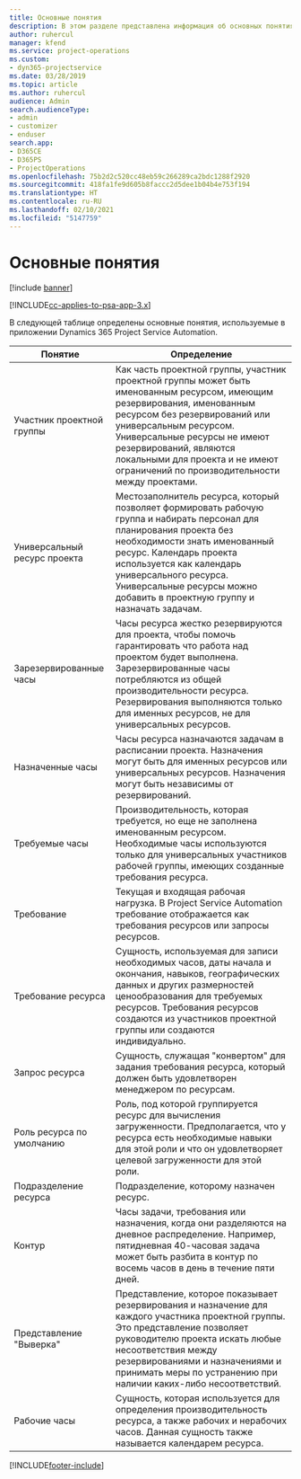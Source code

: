 ```yaml
---
title: Основные понятия
description: В этом разделе представлена информация об основных понятиях для управления ресурсами в Project Service Automation.
author: ruhercul
manager: kfend
ms.service: project-operations
ms.custom:
- dyn365-projectservice
ms.date: 03/28/2019
ms.topic: article
ms.author: ruhercul
audience: Admin
search.audienceType:
- admin
- customizer
- enduser
search.app:
- D365CE
- D365PS
- ProjectOperations
ms.openlocfilehash: 75b2d2c520cc48eb59c266289ca2bdc1288f2920
ms.sourcegitcommit: 418fa1fe9d605b8faccc2d5dee1b04b4e753f194
ms.translationtype: HT
ms.contentlocale: ru-RU
ms.lasthandoff: 02/10/2021
ms.locfileid: "5147759"
---
```

# <a name="key-concepts"></a>Основные понятия

[!include [banner](../includes/psa-now-project-operations.md)]

[!INCLUDE[cc-applies-to-psa-app-3.x](../includes/cc-applies-to-psa-app-3x.md)]

В следующей таблице определены основные понятия, используемые в приложении Dynamics 365 Project Service Automation.

| Понятие                    | Определение |
|----------------------------|------------|
| Участник проектной группы        | Как часть проектной группы, участник проектной группы может быть именованным ресурсом, имеющим резервирования, именованным ресурсом без резервирований или универсальным ресурсом. Универсальные ресурсы не имеют резервирований, являются локальными для проекта и не имеют ограничений по производительности между проектами. |
| Универсальный ресурс проекта   | Местозаполнитель ресурса, который позволяет формировать рабочую группа и набирать персонал для планирования проекта без необходимости знать именованный ресурс. Календарь проекта используется как календарь универсального ресурса. Универсальные ресурсы можно добавить в проектную группу и назначать задачам. |
| Зарезервированные часы               | Часы ресурса жестко резервируются для проекта, чтобы помочь гарантировать что работа над проектом будет выполнена. Зарезервированные часы потребляются из общей производительности ресурса. Резервирования выполняются только для именных ресурсов, не для универсальных ресурсов. |
| Назначенные часы             | Часы ресурса назначаются задачам в расписании проекта. Назначения могут быть для именных ресурсов или универсальных ресурсов. Назначения могут быть независимы от резервирований. |
| Требуемые часы             | Производительность, которая требуется, но еще не заполнена именованным ресурсом. Необходимые часы используются только для универсальных участников рабочей группы, имеющих созданные требования ресурса. |
| Требование                     | Текущая и входящая рабочая нагрузка. В Project Service Automation требование отображается как требования ресурсов или запросы ресурсов. |
| Требование ресурса       | Сущность, используемая для записи необходимых часов, даты начала и окончания, навыков, географических данных и других размерностей ценообразования для требуемых ресурсов. Требования ресурсов создаются из участников проектной группы или создаются индивидуально. |
| Запрос ресурса           | Сущность, служащая "конвертом" для задания требования ресурса, который должен быть удовлетворен менеджером по ресурсам. |
| Роль ресурса по умолчанию      | Роль, под которой группируется ресурс для вычисления загруженности. Предполагается, что у ресурса есть необходимые навыки для этой роли и что он удовлетворяет целевой загруженности для этой роли. |
| Подразделение ресурса | Подразделение, которому назначен ресурс. |
| Контур                    | Часы задачи, требования или назначения, когда они разделяются на дневное распределение. Например, пятидневная 40-часовая задача может быть разбита в контур по восемь часов в день в течение пяти дней. |
| Представление "Выверка"        | Представление, которое показывает резервирования и назначение для каждого участника проектной группы. Это представление позволяет руководителю проекта искать любые несоответствия между резервированиями и назначениями и принимать меры по устранению при наличии каких-либо несоответствий. |
| Рабочие часы                 | Сущность, которая используется для определения производительность ресурса, а также рабочих и нерабочих часов. Данная сущность также называется календарем ресурса. |


[!INCLUDE[footer-include](../includes/footer-banner.md)]